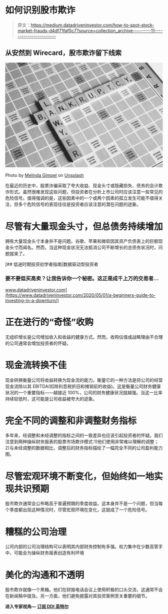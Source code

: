# 如何识别股市欺诈

> 原文：<https://medium.datadriveninvestor.com/how-to-spot-stock-market-frauds-d4df71faf5c7?source=collection_archive---------11----------------------->

## 从安然到 Wirecard，股市欺诈留下线索

![](img/daf5f5aad2fab3d97464b058149215da.png)

Photo by [Melinda Gimpel](https://unsplash.com/@melindagimpel?utm_source=medium&utm_medium=referral) on [Unsplash](https://unsplash.com?utm_source=medium&utm_medium=referral)

在最近的历史中，股票诈骗采取了夸大收益、现金头寸或隐藏损失、债务的会计欺诈形式。虽然很难发现这些问题，但投资者在分析上市公司时应该注意一些常见的危险信号。值得强调的是，这些因素中的一个或两个因素的孤立发生可能不值得关注，但多个危险信号的表现往往是投资者应该注意的潜在问题的迹象。

# 尽管有大量现金头寸，但总债务持续增加

拥有大量现金头寸本身并不是问题。谷歌、苹果和微软因其资产负债表上的巨额现金头寸而闻名。然而，当这种现金状况无法抵消公司不断增长的总债务状况时，问题就来了。

[](https://www.datadriveninvestor.com/2020/05/01/a-beginners-guide-to-investing-in-a-downturn/) [## 低迷时期投资初学者指南|数据驱动型投资者

### 要不要低买高卖？让我告诉你一个秘密。这正是成千上万的交易者…

www.datadriveninvestor.com](https://www.datadriveninvestor.com/2020/05/01/a-beginners-guide-to-investing-in-a-downturn/) 

# 正在进行的“奇怪”收购

无组织增长是公司增加收入和收益的健康方式。然而，收购估值或战略理由不合理的公司通常会增加投资者的怀疑。

# 现金流转换不佳

现金转换衡量公司将收益转换为现金流的能力。衡量它的一种方法是将公司的经营现金流除以其 EBITDA(扣除利息税折旧和摊销前的收益)。这是衡量公司财务健康状况的一个重要指标——越接近 100%，公司的财务健康状况就越强。当这一比率持续较低时，这可能是公司收益被夸大的迹象。

# 完全不同的调整和非调整财务指标

多年来，经调整和未经调整的指标之间的一致差异也应该引起投资者的怀疑。我们注意到两种操纵财务报表的股票市场欺诈模式:1)他们使用非常难以理解的调整；2)与未经调整的数据相比，调整后的财务指标描绘了一幅完全不同的公司盈利能力图。

# 尽管宏观环境不断变化，但始终如一地实现共识预期

股市欺诈通常会公布略高于普遍预期的季度收益。这本身并不是一个问题，但当每个季度都出现这种情况时，尽管宏观环境在变化，这就成了一个危险信号。

# 糟糕的公司治理

公司内部的公司治理结构可以表明其内部财务控制有多强。权力集中在少数高管手中，可能会为操纵财务报表创造有利环境

# 美化的沟通和不透明

股市欺诈就像一个黑箱。他们在财报电话会议上使用积极的口头交流，这通常不会在新闻稿中提及。另一方面，他们避免披露对其投资案例至关重要的细节。

**进入专家视角—** [**订阅 DDI 英特尔**](https://datadriveninvestor.com/ddi-intel)